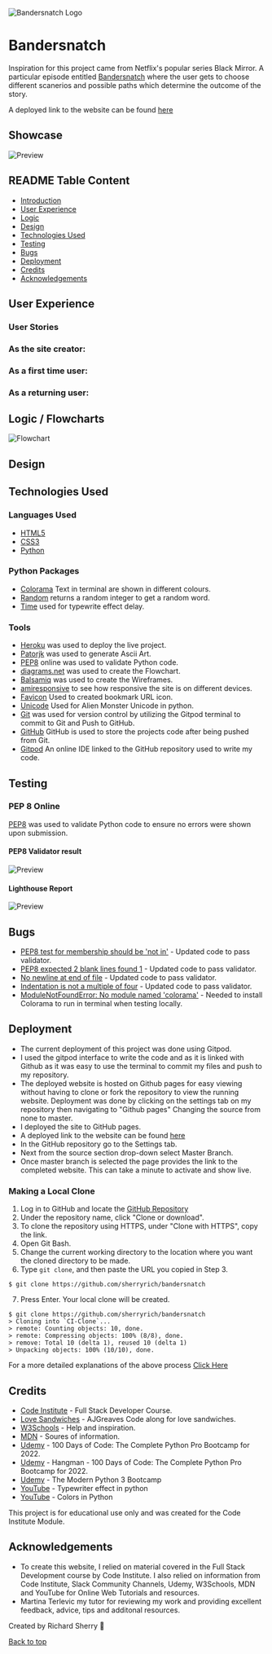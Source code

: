 ![Bandersnatch Logo](https://github.com/sherryrich/bandersnatch/blob/main/docs/black_mirror_bandersnatch.PNG)

# Bandersnatch

Inspiration for this project came from Netflix's popular series Black Mirror. A particular episode entitled [Bandersnatch](https://www.imdb.com/title/tt9495224/) where the user gets to choose different scanerios and possible paths which determine the outcome of the story.

A deployed link to the website can be found [here](https://sherryrich.github.io/bandersnatch/)

## Showcase
![Preview](https://github.com/sherryrich/bandersnatch/blob/main/docs/bandersnatch_amiresponsive.PNG)

## README Table Content
* [Introduction](#introduction)
* [User Experience](#user-experience)
* [Logic](#logic)
* [Design](#design)
* [Technologies Used](#technologies-used)
* [Testing](#testing)
* [Bugs](#bugs)
* [Deployment](#deployment)
* [Credits](#credits)
* [Acknowledgements](#acknowledgements)

## User Experience
### User Stories

### As the site creator:

### As a first time user:

### As a returning user:


## Logic / Flowcharts
![Flowchart](https://github.com/sherryrich/bandersnatch/blob/main/docs/bandersnatch.drawio.png)


## Design

## Technologies Used
### Languages Used 

* [HTML5](https://developer.mozilla.org/en-US/docs/Web/HTML)
* [CSS3](https://developer.mozilla.org/en-US/docs/Web/CSS)
* [Python](https://www.python.org/)

### Python Packages
* [Colorama](https://pypi.org/project/colorama/) Text in terminal are shown in different colours.
* [Random](https://docs.python.org/3/library/random.html) returns a random integer to get a random word.
* [Time](https://pypi.org/project/time/) used for typewrite effect delay.

### Tools
* [Heroku](https://id.heroku.com) was used to deploy the live project.
* [Patorjk](https://patorjk.com/software/taag/#p=display&f=Graffiti&t=Type%20Something%20) was used to generate Ascii Art.
* [PEP8](http://pep8online.com/) online was used to validate Python code.
* [diagrams.net](https://app.diagrams.net/) was used to create the Flowchart.
* [Balsamiq](https://balsamiq.com/) was used to create the Wireframes.
* [amiresponsive](http://ami.responsivedesign.is/) to see how responsive the site is on different devices.
* [Favicon](https://www.favicon.cc/) Used to created bookmark URL icon.
* [Unicode](https://www.fileformat.info/info/unicode/char/1f47e/index.htm) Used for Alien Monster Unicode in python.
* [Git](https://git-scm.com/) was used for version control by utilizing the Gitpod terminal to commit to Git and Push to GitHub.
* [GitHub](https://github.com/) GitHub is used to store the projects code after being pushed from Git.
* [Gitpod](https://www.gitpod.io/) An online IDE linked to the GitHub repository used to write my code.



## Testing

### PEP 8 Online
[PEP8](http://pep8online.com/) was used to validate Python code to ensure no errors were shown upon submission.
#### PEP8 Validator result
![Preview](https://github.com/sherryrich/bandersnatch/blob/main/docs/pep8online_validator_result.PNG)

#### Lighthouse Report
![Preview](https://github.com/sherryrich/bandersnatch/blob/main/docs/bandersnatch_lightouse_report.PNG)


## Bugs
* [PEP8 test for membership should be 'not in'](https://stackoverflow.com/questions/24671925/pep8-e713-test-for-membership-should-be-not-in) - Updated code to pass validator.
* [PEP8 expected 2 blank lines found 1](https://stackoverflow.com/questions/40275866/pycharm-shows-pep8-expected-2-blank-lines-found-1) - Updated code to pass validator.
* [No newline at end of file](https://stackoverflow.com/questions/5813311/whats-the-significance-of-the-no-newline-at-end-of-file-log) - Updated code to pass validator.
* [Indentation is not a multiple of four](https://peps.python.org/pep-0008/#indentation) - Updated code to pass validator.
* [ModuleNotFoundError: No module named 'colorama'](https://pypi.org/project/colorama/) - Needed to install Colorama to run in terminal when testing locally.

## Deployment
* The current deployment of this project was done using Gitpod.
* I used the gitpod interface to write the code and as it is linked with Github as it was easy to use the terminal to commit my files and push to my repository.
* The deployed website is hosted on Github pages for easy viewing without having to clone or fork the repository to view the running website. Deployment was done by clicking on the settings tab on my repository then navigating to "Github pages" Changing the source from none to master.
* I deployed the site to GitHub pages. 
* A deployed link to the website can be found [here](https://sherryrich.github.io/bandersnatch/)
* In the GitHub repository go to the Settings tab.
* Next from the source section drop-down select Master Branch.
* Once master branch is selected the page provides the link to the completed website. This can take a minute to activate and show live.

### Making a Local Clone

1. Log in to GitHub and locate the [GitHub Repository](https://github.com/)
2. Under the repository name, click "Clone or download".
3. To clone the repository using HTTPS, under "Clone with HTTPS", copy the link.
4. Open Git Bash.
5. Change the current working directory to the location where you want the cloned directory to be made.
6. Type `git clone`, and then paste the URL you copied in Step 3.

```
$ git clone https://github.com/sherryrich/bandersnatch
```

7. Press Enter. Your local clone will be created.

```
$ git clone https://github.com/sherryrich/bandersnatch
> Cloning into `CI-Clone`...
> remote: Counting objects: 10, done.
> remote: Compressing objects: 100% (8/8), done.
> remove: Total 10 (delta 1), reused 10 (delta 1)
> Unpacking objects: 100% (10/10), done.
```

For a more detailed explanations of the above process [Click Here](https://help.github.com/en/github/creating-cloning-and-archiving-repositories/cloning-a-repository#cloning-a-repository-to-github-desktop)



## Credits

* [Code Institute](https://codeinstitute.net/ie/) - Full Stack Developer Course.
* [Love Sandwiches](https://github.com/Code-Institute-Solutions/love-sandwiches-p5-sourcecode/) - AJGreaves Code along for love sandwiches.
* [W3Schools](https://www.w3schools.com/) - Help and inspiration.
* [MDN](https://developer.mozilla.org/en-US/) - Soures of information.
* [Udemy](https://www.udemy.com/course/100-days-of-code/) - 100 Days of Code: The Complete Python Pro Bootcamp for 2022.
* [Udemy](https://www.udemy.com/course/100-days-of-code/learn/lecture/19140848#overview) - Hangman - 100 Days of Code: The Complete Python Pro Bootcamp for 2022.
* [Udemy](https://www.udemy.com/course/the-modern-python3-bootcamp/) - The Modern Python 3 Bootcamp
* [YouTube](https://www.youtube.com/watch?v=A_1THfBpCH8) - Typewriter effect in python
* [YouTube](https://www.youtube.com/watch?v=u4QmAIoo4i0&t=81s) - Colors in Python



This project is for educational use only and was created for the Code Institute Module.

## Acknowledgements
* To create this website, I relied on material covered in the Full Stack Development course by Code Institute. I also relied on information from Code Institute, Slack Community Channels, Udemy, W3Schools, MDN and YouTube for Online Web Tutorials and resources.
* Martina Terlevic my tutor for reviewing my work and providing excellent feedback, advice, tips and additonal resources.

Created by Richard Sherry :raised_hands:

[Back to top](#bandersnatch)